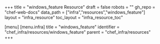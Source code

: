 +++
title = "windows_feature Resource"
draft = false
robots = ""
gh_repo = "chef-web-docs"
data_path = ["infra","resources","windows_feature"]
layout = "infra_resource"
toc_layout = "infra_resource_toc"

[menu]
  [menu.infra]
    title = "windows_feature"
    identifier = "chef_infra/resources/windows_feature"
    parent = "chef_infra/resources"
+++

<!-- The contents of this page are automatically generated from the windows_feature.yaml file in the data directory. -->
<!-- To suggest a change, edit the https://github.com/chef/chef/blob/master/lib/chef/resource/windows_feature.rb file
      and submit a pull request to the https://github.com/chef/chef repository. -->
